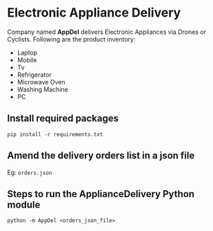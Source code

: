 # Electronic Appliance Delivery

Company named **AppDel** delivers Electronic Appliances via Drones or Cyclists.
Following are the product inventory:

- Laptop
- Mobile
- Tv
- Refrigerator
- Microwave Oven
- Washing Machine
- PC


## Install required packages
`pip install -r requirements.txt`


## Amend the delivery orders list in a json file
Eg: `orders.json`


## Steps to run the ApplianceDelivery Python module
`python -m AppDel <orders_json_file>`
